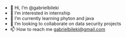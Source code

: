 - 👋 Hi, I’m @gabrielbileki
- 👀 I’m interested in internship
- 🌱 I’m currently learning phyton and java
- 💞️ I’m looking to collaborate on data security projects
- 📫 How to reach me gabrielbileki@gmail.com

<!---
gabrielbileki/gabrielbileki is a ✨ special ✨ repository because its `README.md` (this file) appears on your GitHub profile.
You can click the Preview link to take a look at your changes.
--->
